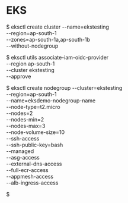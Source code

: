# EKS
$ eksctl create cluster --name=ekstesting \
                      --region=ap-south-1 \
                      --zones=ap-south-1a,ap-south-1b \
                      --without-nodegroup 

 $ eksctl utils associate-iam-oidc-provider \
    --region ap-south-1 \
    --cluster ekstesting \
    --approve


$ eksctl create nodegroup --cluster=ekstesting \
                       --region=ap-south-1 \
                       --name=eksdemo-nodegroup-name \
                       --node-type=t2.micro \
                       --nodes=2 \
                       --nodes-min=2 \
                       --nodes-max=3 \
                       --node-volume-size=10 \
                       --ssh-access \
                       --ssh-public-key=bash \
                       --managed \
                       --asg-access \
                       --external-dns-access \
                       --full-ecr-access \
                       --appmesh-access \
                       --alb-ingress-access

$ 
